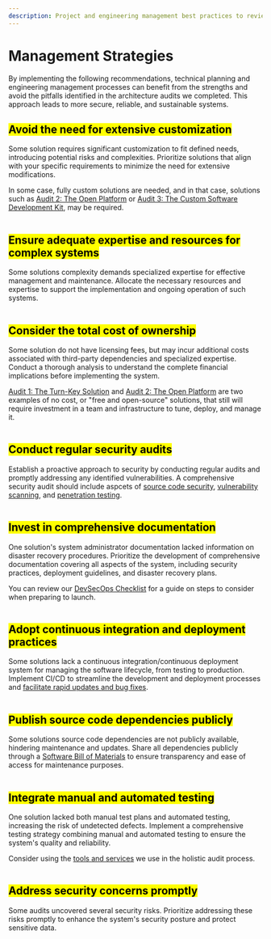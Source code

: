 ```yaml
---
description: Project and engineering management best practices to review and consider
---
```


# Management Strategies

By implementing the following recommendations, technical planning and engineering management processes can benefit from the strengths and avoid the pitfalls identified in the architecture audits we completed. This approach leads to more secure, reliable, and sustainable systems.

## <mark style="background-color:yellow;">**Avoid the need for extensive customization**</mark>

Some solution requires significant customization to fit defined needs, introducing potential risks and complexities. Prioritize solutions that align with your specific requirements to minimize the need for extensive modifications.

In some case, fully custom solutions are needed, and in that case, solutions such as [Audit 2: The Open Platform](../partners/partner-audits/audit-2-the-open-platform.md) or [Audit 3: The Custom Software Development Kit](../partners/partner-audits/audit-3-the-custom-software-development-kit.md), may be required.

<figure><img src="https://images.unsplash.com/photo-1502217625004-89c03571bcca?crop=entropy&#x26;cs=srgb&#x26;fm=jpg&#x26;ixid=M3wxOTcwMjR8MHwxfHNlYXJjaHw0fHx0YWlsb3J8ZW58MHx8fHwxNzE1MjIyMjMzfDA&#x26;ixlib=rb-4.0.3&#x26;q=85" alt=""><figcaption></figcaption></figure>

## <mark style="background-color:yellow;">**Ensure adequate expertise and resources for complex systems**</mark>

Some solutions complexity demands specialized expertise for effective management and maintenance. Allocate the necessary resources and expertise to support the implementation and ongoing operation of such systems.

<figure><img src="https://images.unsplash.com/photo-1507679799987-c73779587ccf?crop=entropy&#x26;cs=srgb&#x26;fm=jpg&#x26;ixid=M3wxOTcwMjR8MHwxfHNlYXJjaHw2fHxleHBlcnR8ZW58MHx8fHwxNzE1MjIyMjc2fDA&#x26;ixlib=rb-4.0.3&#x26;q=85" alt=""><figcaption></figcaption></figure>

## <mark style="background-color:yellow;">**Consider the total cost of ownership**</mark>

Some solution do not have licensing fees, but may incur additional costs associated with third-party dependencies and specialized expertise. Conduct a thorough analysis to understand the complete financial implications before implementing the system.

[Audit 1: The Turn-Key Solution](../partners/partner-audits/audit-1-the-turn-key-solution.md) and [Audit 2: The Open Platform](../partners/partner-audits/audit-2-the-open-platform.md) are two examples of no cost, or "free and open-source" solutions, that still will require investment in a team and infrastructure to tune, deploy, and manage it.

<figure><img src="https://images.unsplash.com/photo-1561414927-6d86591d0c4f?crop=entropy&#x26;cs=srgb&#x26;fm=jpg&#x26;ixid=M3wxOTcwMjR8MHwxfHNlYXJjaHwzfHxtb25leXxlbnwwfHx8fDE3MTUyMjIzMDF8MA&#x26;ixlib=rb-4.0.3&#x26;q=85" alt=""><figcaption></figcaption></figure>

## <mark style="background-color:yellow;">**Conduct regular security audits**</mark>

Establish a proactive approach to security by conducting regular audits and promptly addressing any identified vulnerabilities. A comprehensive security audit should include aspcets of [source code security](../process/audit-components-steps-and-timeline/source-code-security.md), [vulnerability scanning](../process/audit-components-steps-and-timeline/vulnerability-scanning.md), and [penetration testing](../process/audit-components-steps-and-timeline/penetration-testing/).

<figure><img src="https://images.unsplash.com/photo-1550751827-4bd374c3f58b?crop=entropy&#x26;cs=srgb&#x26;fm=jpg&#x26;ixid=M3wxOTcwMjR8MHwxfHNlYXJjaHw0fHxzZWN1cml0eXxlbnwwfHx8fDE3MTUyMjIzODV8MA&#x26;ixlib=rb-4.0.3&#x26;q=85" alt=""><figcaption></figcaption></figure>

## <mark style="background-color:yellow;">**Invest in comprehensive documentation**</mark>

One solution's system administrator documentation lacked information on disaster recovery procedures. Prioritize the development of comprehensive documentation covering all aspects of the system, including security practices, deployment guidelines, and disaster recovery plans.

You can review our [DevSecOps Checklist](development-and-secure-operations/) for a guide on steps to consider when preparing to launch.

<figure><img src="https://images.unsplash.com/photo-1509475826633-fed577a2c71b?crop=entropy&#x26;cs=srgb&#x26;fm=jpg&#x26;ixid=M3wxOTcwMjR8MHwxfHNlYXJjaHwyfHxkb2N1bWVudGF0aW9ufGVufDB8fHx8MTcxNTIyMjQyMHww&#x26;ixlib=rb-4.0.3&#x26;q=85" alt=""><figcaption></figcaption></figure>

## <mark style="background-color:yellow;">**Adopt continuous integration and deployment practices**</mark>

Some solutions lack a continuous integration/continuous deployment system for managing the software lifecycle, from testing to production. Implement CI/CD to streamline the development and deployment processes and [facilitate rapid updates and bug fixes](../partners/understanding-identity-and-privacy.md).

<figure><img src="https://images.unsplash.com/photo-1612263731558-bbac49f8581a?crop=entropy&#x26;cs=srgb&#x26;fm=jpg&#x26;ixid=M3wxOTcwMjR8MHwxfHNlYXJjaHw0fHxnZWFyfGVufDB8fHx8MTcxNTIyMjQ0NHww&#x26;ixlib=rb-4.0.3&#x26;q=85" alt=""><figcaption></figcaption></figure>

## <mark style="background-color:yellow;">**Publish source code dependencies publicly**</mark>

Some solutions source code dependencies are not publicly available, hindering maintenance and updates. Share all dependencies publicly through a [Software Bill of Materials](../process/software-bill-of-materials.md) to ensure transparency and ease of access for maintenance purposes.

<figure><img src="https://images.unsplash.com/photo-1541692641319-981cc79ee10a?crop=entropy&#x26;cs=srgb&#x26;fm=jpg&#x26;ixid=M3wxOTcwMjR8MHwxfHNlYXJjaHwxfHxibG9ja3N8ZW58MHx8fHwxNzE1MjIyNDgxfDA&#x26;ixlib=rb-4.0.3&#x26;q=85" alt=""><figcaption></figcaption></figure>

## <mark style="background-color:yellow;">**Integrate manual and automated testing**</mark>

One solution lacked both manual test plans and automated testing, increasing the risk of undetected defects. Implement a comprehensive testing strategy combining manual and automated testing to ensure the system's quality and reliability.

Consider using the [tools and services](../resource-links-and-tools/) we use in the holistic audit process.

<figure><img src="https://images.unsplash.com/photo-1507146153580-69a1fe6d8aa1?crop=entropy&#x26;cs=srgb&#x26;fm=jpg&#x26;ixid=M3wxOTcwMjR8MHwxfHNlYXJjaHw1fHxyb2JvdHxlbnwwfHx8fDE3MTUyMjI1MjJ8MA&#x26;ixlib=rb-4.0.3&#x26;q=85" alt=""><figcaption></figcaption></figure>

## <mark style="background-color:yellow;">**Address security concerns promptly**</mark>

Some audits uncovered several security risks. Prioritize addressing these risks promptly to enhance the system's security posture and protect sensitive data.

<figure><img src="https://images.unsplash.com/photo-1509099652299-30938b0aeb63?crop=entropy&#x26;cs=srgb&#x26;fm=jpg&#x26;ixid=M3wxOTcwMjR8MHwxfHNlYXJjaHwyfHxzcGVlZHxlbnwwfHx8fDE3MTUyMjI1NjJ8MA&#x26;ixlib=rb-4.0.3&#x26;q=85" alt=""><figcaption></figcaption></figure>

